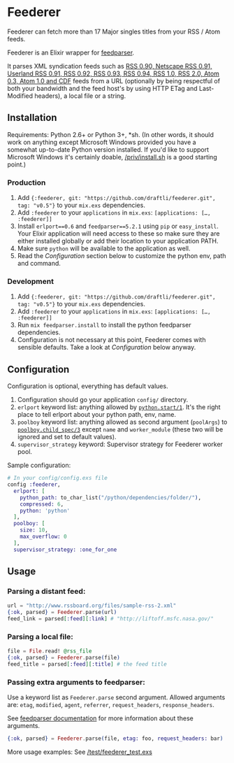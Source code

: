 # Feederer

Feederer can fetch more than 17 Major singles titles from your RSS / Atom feeds.

Feederer is an Elixir wrapper for
[feedparser](https://github.com/kurtmckee/feedparser).

It parses XML syndication feeds such as [RSS 0.90, Netscape RSS 0.91, Userland
RSS 0.91, RSS 0.92, RSS 0.93, RSS 0.94, RSS 1.0, RSS 2.0, Atom 0.3, Atom 1.0 and
CDF](https://pythonhosted.org/feedparser/) feeds from a URL (optionally by being
respectful of both your bandwidth and the feed host's by using HTTP ETag and
Last-Modified headers), a local file or a string.

## Installation

Requirements: Python 2.6+ or Python 3+, *sh. (In other words, it should work on
anything except Microsoft Windows provided you have a somewhat up-to-date Python
version installed. If you'd like to support Microsoft Windows it's certainly
doable, [/priv/install.sh](/priv/install.sh) is a good starting point.)

### Production

1. Add `{:feederer, git: "https://github.com/draftli/feederer.git", tag: "v0.5"}`
to your `mix.exs` dependencies.
2. Add `:feederer` to your `applications` in `mix.exs`:
`[applications: […, :feederer]]`
3. Install `erlport==0.6` and `feedparser==5.2.1` using `pip` or `easy_install`.
Your Elixir application will need access to these so make sure they are either
installed globally or add their location to your application PATH.
4. Make sure `python` will be available to the application as well.
5. Read the *Configuration* section below to customize the python env, path and
command.

### Development

1. Add `{:feederer, git: "https://github.com/draftli/feederer.git", tag: "v0.5"}`
to your `mix.exs` dependencies.
2. Add `:feederer` to your `applications` in `mix.exs`:
`[applications: […, :feederer]]`
3. Run `mix feedparser.install` to install the python feedparser dependencies.
4. Configuration is not necessary at this point, Feederer comes with sensible
defaults. Take a look at *Configuration* below anyway.

## Configuration

Configuration is optional, everything has default values.

1. Configuration should go your application `config/` directory.
2. `erlport` keyword list: anything allowed by
[`python.start/1`](http://erlport.org/docs/python.html#erlang-api). It's the
right place to tell erlport about your python path, env, name.
3. `poolboy` keyword list: anything allowed as second argument (`poolArgs`) to
[`poolboy.child_spec/3`](https://github.com/devinus/poolboy#options) except
`name` and `worker_module` (these two will be ignored and set to default
values).
4. `supervisor_strategy` keyword: Supervisor strategy for Feederer worker pool.

Sample configuration:

```elixir
# In your config/config.exs file
config :feederer,
  erlport: [
    python_path: to_char_list("/python/dependencies/folder/"),
    compressed: 6,
    python: 'python'
  ],
  poolboy: [
    size: 10,
    max_overflow: 0
  ],
  supervisor_strategy: :one_for_one
```

## Usage

### Parsing a distant feed:

```elixir
url = "http://www.rssboard.org/files/sample-rss-2.xml"
{:ok, parsed} = Feederer.parse(url)
feed_link = parsed[:feed][:link] # "http://liftoff.msfc.nasa.gov/"
```

### Parsing a local file:

```elixir
file = File.read! @rss_file
{:ok, parsed} = Feederer.parse(file)
feed_title = parsed[:feed][:title] # the feed title
```

### Passing extra arguments to feedparser:

Use a keyword list as `Feederer.parse` second argument. Allowed arguments are:
`etag`, `modified`, `agent`, `referrer`, `request_headers`,
`response_headers`.

See [feedparser documentation](https://pythonhosted.org/feedparser/) for more
information about these arguments.

```elixir
{:ok, parsed} = Feederer.parse(file, etag: foo, request_headers: bar)
```

More usage examples: See [/test/feederer_test.exs](/test/feederer_test.exs)

